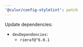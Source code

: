 ```yaml
---
'@culur/config-stylelint': patch
---
```


Update dependencies:

- `devDependencies`:
  - `rimraf@^6.0.1`
